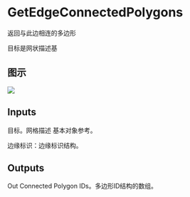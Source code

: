 # GetEdgeConnectedPolygons

返回与此边相连的多边形

目标是网状描述基

## 图示

![]($-20221218-20033711.png)

## Inputs

目标。网格描述 基本对象参考。

边缘标识：边缘标识结构。  

## Outputs

Out Connected Polygon IDs。多边形ID结构的数组。
